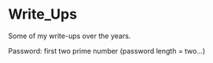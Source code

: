 # Write_Ups

Some of my write-ups over the years. <p>

Password: first two prime number (password length = two...)
